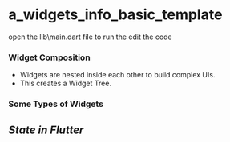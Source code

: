 # a_widgets_info_basic_template

open the lib\main.dart file to run the edit the code

### Widget Composition
- Widgets are nested inside each other to build complex UIs.
- This creates a Widget Tree.

### Some Types of Widgets
***State in Flutter***
- 